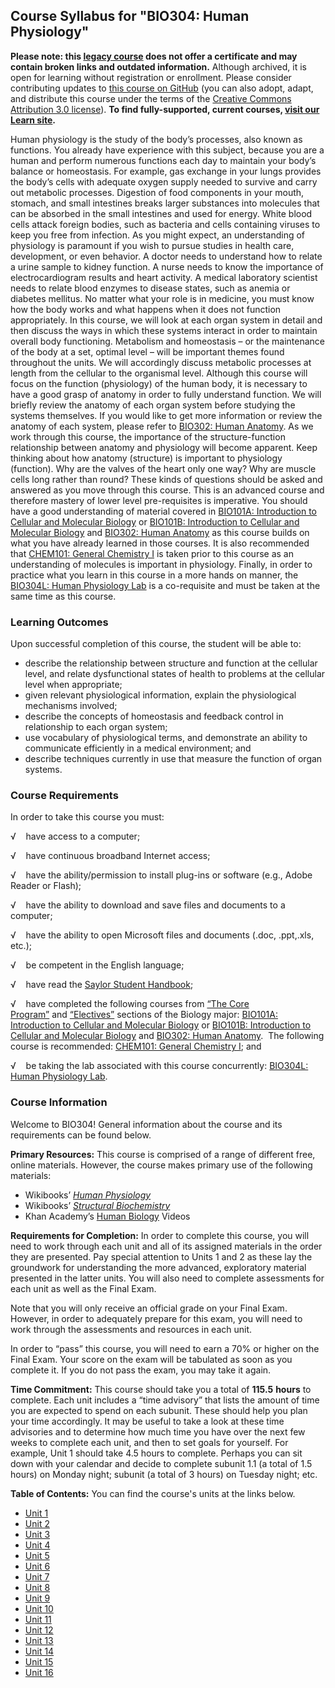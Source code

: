 Course Syllabus for "BIO304: Human Physiology"
----------------------------------------------

**Please note: this [legacy course](https://sayloracademy.zendesk.com/hc/en-us/articles/206089967) does not offer a certificate and may contain 
broken links and outdated information.** Although archived, it is open 
for learning without registration or enrollment. Please consider contributing 
updates to [this course on GitHub](https://github.com/saylordotorg/course_bio304) 
(you can also adopt, adapt, and distribute this course under the terms of 
the [Creative Commons Attribution 3.0 license](http://creativecommons.org/licenses/by/3.0/)). **To find fully-supported, current courses, [visit our 
Learn site](https://learn.saylor.org).**

Human physiology is the study of the body’s processes, also known as
functions. You already have experience with this subject, because you
are a human and perform numerous functions each day to maintain your
body’s balance or homeostasis. For example, gas exchange in your lungs
provides the body’s cells with adequate oxygen supply needed to survive
and carry out metabolic processes. Digestion of food components in your
mouth, stomach, and small intestines breaks larger substances into
molecules that can be absorbed in the small intestines and used for
energy. White blood cells attack foreign bodies, such as bacteria and
cells containing viruses to keep you free from infection. As you might
expect, an understanding of physiology is paramount if you wish to
pursue studies in health care, development, or even behavior. A doctor
needs to understand how to relate a urine sample to kidney function. A
nurse needs to know the importance of electrocardiogram results and
heart activity. A medical laboratory scientist needs to relate blood
enzymes to disease states, such as anemia or diabetes mellitus. No
matter what your role is in medicine, you must know how the body works
and what happens when it does not function appropriately. In this
course, we will look at each organ system in detail and then discuss the
ways in which these systems interact in order to maintain overall body
functioning. Metabolism and homeostasis – or the maintenance of the body
at a set, optimal level – will be important themes found throughout the
units. We will accordingly discuss metabolic processes at length from
the cellular to the organismal level. Although this course will focus on
the function (physiology) of the human body, it is necessary to have a
good grasp of anatomy in order to fully understand function. We will
briefly review the anatomy of each organ system before studying the
systems themselves. If you would like to get more information or review
the anatomy of each system, please refer to [BIO302: Human
Anatomy](http://www.saylor.org/courses/bio302/). As we work through this
course, the importance of the structure-function relationship between
anatomy and physiology will become apparent. Keep thinking about how
anatomy (structure) is important to physiology (function). Why are the
valves of the heart only one way? Why are muscle cells long rather than
round? These kinds of questions should be asked and answered as you move
through this course. This is an advanced course and therefore mastery of
lower level pre-requisites is imperative. You should have a good
understanding of material covered in [BIO101A: Introduction to Cellular
and Molecular Biology](http://www.saylor.org/courses/bio101a/) or
[BIO101B: Introduction to Cellular and Molecular
Biology](http://www.saylor.org/courses/bio101b/) and [BIO302: Human
Anatomy](http://www.saylor.org/courses/bio302/) as this course builds on
what you have already learned in those courses. It is also recommended
that [CHEM101: General Chemistry
I](http://www.saylor.org/courses/chem101/) is taken prior to this course
as an understanding of molecules is important in physiology. Finally, in
order to practice what you learn in this course in a more hands on
manner, the [BIO304L: Human Physiology
Lab](http://www.saylor.org/courses/bio304-lab/) is a co-requisite and
must be taken at the same time as this course.

### Learning Outcomes

Upon successful completion of this course, the student will be able to:

-   describe the relationship between structure and function at the
    cellular level, and relate dysfunctional states of health to
    problems at the cellular level when appropriate;
-   given relevant physiological information, explain the physiological
    mechanisms involved;
-   describe the concepts of homeostasis and feedback control in
    relationship to each organ system;
-   use vocabulary of physiological terms, and demonstrate an ability to
    communicate efficiently in a medical environment; and
-   describe techniques currently in use that measure the function of
    organ systems.

### Course Requirements

In order to take this course you must:  
  
 √    have access to a computer;  
  
 √    have continuous broadband Internet access;  
  
 √    have the ability/permission to install plug-ins or software (e.g.,
Adobe Reader or Flash);  
  
 √    have the ability to download and save files and documents to a
computer;  
  
 √    have the ability to open Microsoft files and documents (.doc,
.ppt,.xls, etc.);  
  
 √    be competent in the English language;  
  
 √    have read the [Saylor Student
Handbook](http://www.saylor.org/site/wp-content/uploads/2012/05/Saylor-StudentHandbook.pdf);  
  
 √    have completed the following courses from [“The Core
Program”](http://www.saylor.org/majors/biology/) and [“Electives”](http://www.saylor.org/majors/biology/) sections
of the Biology major: [BIO101A: Introduction to Cellular and Molecular
Biology](http://www.saylor.org/courses/bio101a/) or [BIO101B:
Introduction to Cellular and Molecular
Biology](http://www.saylor.org/courses/bio101b/) and [BIO302: Human
Anatomy](http://www.saylor.org/courses/bio302/).  The following course
is recommended: [CHEM101: General Chemistry
I](http://www.saylor.org/courses/chem101/); and  
  
 √    be taking the lab associated with this course
concurrently: [BIO304L: Human Physiology
Lab](http://www.saylor.org/courses/bio304-lab/).

### Course Information

Welcome to BIO304! General information about the course and its
requirements can be found below.  
  
 **Primary Resources:** This course is comprised of a range of different
free, online materials. However, the course makes primary use of the
following materials:  

-   Wikibooks’ [*Human
    Physiology*](http://en.wikibooks.org/wiki/Human_Physiology/The_Immune_System)
-   Wikibooks’ [*Structural
    Biochemistry*](http://en.wikibooks.org/wiki/Structural_Biochemistry)
-   Khan Academy’s [Human
    Biology](http://www.khanacademy.org/science/biology/human-biology)
    Videos

**Requirements for Completion:** In order to complete this course, you
will need to work through each unit and all of its assigned materials in
the order they are presented. Pay special attention to Units 1 and 2 as
these lay the groundwork for understanding the more advanced,
exploratory material presented in the latter units. You will also need
to complete assessments for each unit as well as the Final Exam.  
  
 Note that you will only receive an official grade on your Final Exam.
However, in order to adequately prepare for this exam, you will need to
work through the assessments and resources in each unit.  
  
 In order to “pass” this course, you will need to earn a 70% or higher
on the Final Exam. Your score on the exam will be tabulated as soon as
you complete it. If you do not pass the exam, you may take it again.  
  
 **Time Commitment:** This course should take you a total of **115.5**
**hours** to complete. Each unit includes a “time advisory” that lists
the amount of time you are expected to spend on each subunit. These
should help you plan your time accordingly. It may be useful to take a
look at these time advisories and to determine how much time you have
over the next few weeks to complete each unit, and then to set goals for
yourself. For example, Unit 1 should take 4.5 hours to complete. Perhaps
you can sit down with your calendar and decide to complete subunit 1.1
(a total of 1.5 hours) on Monday night; subunit (a total of 3 hours) on
Tuesday night; etc.  
  
**Table of Contents:** You can find the course's units at the links below.

- [Unit 1](https://legacy.saylor.org/bio304/Unit01/)
- [Unit 2](https://legacy.saylor.org/bio304/Unit02/)
- [Unit 3](https://legacy.saylor.org/bio304/Unit03/)
- [Unit 4](https://legacy.saylor.org/bio304/Unit04/)
- [Unit 5](https://legacy.saylor.org/bio304/Unit05/)
- [Unit 6](https://legacy.saylor.org/bio304/Unit06/)
- [Unit 7](https://legacy.saylor.org/bio304/Unit07/)
- [Unit 8](https://legacy.saylor.org/bio304/Unit08/)
- [Unit 9](https://legacy.saylor.org/bio304/Unit09/)
- [Unit 10](https://legacy.saylor.org/bio304/Unit10/)
- [Unit 11](https://legacy.saylor.org/bio304/Unit11/)
- [Unit 12](https://legacy.saylor.org/bio304/Unit12/)
- [Unit 13](https://legacy.saylor.org/bio304/Unit13/)
- [Unit 14](https://legacy.saylor.org/bio304/Unit14/)
- [Unit 15](https://legacy.saylor.org/bio304/Unit15/)
- [Unit 16](https://legacy.saylor.org/bio304/Unit16/)

